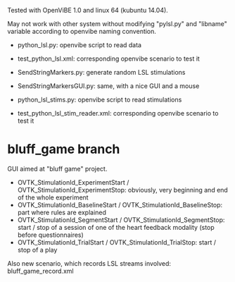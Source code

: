  

Tested with OpenViBE 1.0 and linux 64 (kubuntu 14.04).

May not work with other system without modifying "pylsl.py" and "libname" variable according to openvibe naming convention.

* python_lsl.py: openvibe script to read data
* test_python_lsl.xml: corresponding openvibe scenario to test it

* SendStringMarkers.py: generate random LSL stimulations
* SendStringMarkersGUI.py: same, with a nice GUI and a mouse
* python_lsl_stims.py: openvibe script to read stimulations
* test_python_lsl_stim_reader.xml: corresponding openvibe scenario to test it

# bluff_game branch

GUI aimed at "bluff game" project.

* OVTK_StimulationId_ExperimentStart / OVTK_StimulationId_ExperimentStop: obviously, very beginning and end of the whole experiment
* OVTK_StimulationId_BaselineStart / OVTK_StimulationId_BaselineStop: part where rules are explained
* OVTK_StimulationId_SegmentStart / OVTK_StimulationId_SegmentStop: start / stop of a session of one of the heart feedback modality (stop before questionnaires)
* OVTK_StimulationId_TrialStart / OVTK_StimulationId_TrialStop: start / stop of a play

Also new scenario, which records LSL streams involved: bluff_game_record.xml